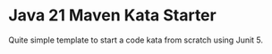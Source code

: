 # Java 21 Maven Kata Starter

Quite simple template to start a code kata from scratch using Junit 5.
